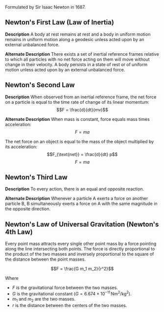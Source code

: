 Formulated by Sir Isaac Newton in 1687.

## Newton's First Law (Law of Inertia)

**Description**
A body at rest remains at rest and a body in uniform motion remains in uniform motion along a geodesic unless acted upon by an external unbalanced force.

**Alternate Description**
There exists a set of inertial reference frames relative to which all particles with no net force acting on them will move without change in their velocity.
A body persists in a state of rest or of uniform motion unless acted upon by an external unbalanced force.

## Newton's Second Law

**Description**
When observed from an inertial reference frame, the net force on a particle is equal to the time rate of change of its linear momentum: 
$$F = \frac{d}{dt}(mv)$$

**Alternate Description**
When mass is constant, force equals mass times acceleration:
$$F = ma$$ 

The net force on an object is equal to the mass of the object multiplied by its acceleration:
$$F_{\text{net}} = \frac{d}{dt} p$$
$$F = ma$$

## Newton's Third Law

**Description**
To every action, there is an equal and opposite reaction.

**Alternate Description**
Whenever a particle A exerts a force on another particle B, B simultaneously exerts a force on A with the same magnitude in the opposite direction.

## Newton's Law of Universal Gravitation (Newton's 4th Law)

Every point mass attracts every single other point mass by a force pointing along the line intersecting both points. The force is directly proportional to the product of the two masses and inversely proportional to the square of the distance between the point masses.

$$F = \frac{G m_1 m_2}{r^2}$$

Where
  - $F$ is the gravitational force between the two masses.
  - $G$ is the gravitational constant ($G = 6.674 \times 10^{-11} \, \text{Nm}^2/\text{kg}^2$).
  - $m_1$ and $m_2$ are the two masses.
  - $r$ is the distance between the centers of the two masses.